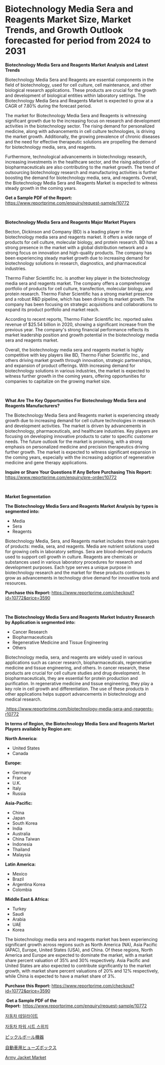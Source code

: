 <p><h1>Biotechnology Media Sera and Reagents Market Size, Market Trends, and Growth Outlook forecasted for period from 2024 to 2031</h1></p><p><strong>Biotechnology Media Sera and Reagents Market Analysis and Latest Trends</strong></p>
<p><p>Biotechnology Media Sera and Reagents are essential components in the field of biotechnology, used for cell culture, cell maintenance, and other biological research applications. These products are crucial for the growth and development of biological entities within laboratory settings. The Biotechnology Media Sera and Reagents Market is expected to grow at a CAGR of 7.80% during the forecast period.</p><p>The market for Biotechnology Media Sera and Reagents is witnessing significant growth due to the increasing focus on research and development activities in the biotechnology sector. The rising demand for personalized medicine, along with advancements in cell culture technologies, is driving the market growth. Additionally, the growing prevalence of chronic diseases and the need for effective therapeutic solutions are propelling the demand for biotechnology media, sera, and reagents.</p><p>Furthermore, technological advancements in biotechnology research, increasing investments in the healthcare sector, and the rising adoption of biopharmaceuticals are also contributing to the market growth. The trend of outsourcing biotechnology research and manufacturing activities is further boosting the demand for biotechnology media, sera, and reagents. Overall, the Biotechnology Media Sera and Reagents Market is expected to witness steady growth in the coming years.</p></p>
<p><strong>Get a Sample PDF of the Report:&nbsp;</strong> <a href="https://www.reportprime.com/enquiry/request-sample/10772">https://www.reportprime.com/enquiry/request-sample/10772</a></p>
<p>&nbsp;</p>
<p><strong>Biotechnology Media Sera and Reagents Major Market Players</strong></p>
<p><p>Becton, Dickinson and Company (BD) is a leading player in the biotechnology media sera and reagents market. It offers a wide range of products for cell culture, molecular biology, and protein research. BD has a strong presence in the market with a global distribution network and a strong focus on innovation and high-quality products. The company has been experiencing steady market growth due to increasing demand for biotechnology solutions in research, diagnostics, and pharmaceutical industries.</p><p>Thermo Fisher Scientific Inc. is another key player in the biotechnology media sera and reagents market. The company offers a comprehensive portfolio of products for cell culture, transfection, molecular biology, and protein research. Thermo Fisher Scientific has a strong market presence and a robust R&D pipeline, which has been driving its market growth. The company has been focusing on strategic acquisitions and collaborations to expand its product portfolio and market reach.</p><p>According to recent reports, Thermo Fisher Scientific Inc. reported sales revenue of $25.54 billion in 2020, showing a significant increase from the previous year. The company's strong financial performance reflects its market leadership position and growth potential in the biotechnology media sera and reagents market.</p><p>Overall, the biotechnology media sera and reagents market is highly competitive with key players like BD, Thermo Fisher Scientific Inc., and others driving market growth through innovation, strategic partnerships, and expansion of product offerings. With increasing demand for biotechnology solutions in various industries, the market is expected to witness further growth in the coming years, offering opportunities for companies to capitalize on the growing market size.</p></p>
<p>&nbsp;</p>
<p><strong>What Are The Key Opportunities For Biotechnology Media Sera and Reagents Manufacturers?</strong></p>
<p><p>The Biotechnology Media Sera and Reagents market is experiencing steady growth due to increasing demand for cell culture technologies in research and development activities. The market is driven by advancements in biotechnology, pharmaceuticals, and healthcare industries. Key players are focusing on developing innovative products to cater to specific customer needs. The future outlook for the market is promising, with a strong emphasis on personalized medicine and precision therapeutics driving further growth. The market is expected to witness significant expansion in the coming years, especially with the increasing adoption of regenerative medicine and gene therapy applications.</p></p>
<p><strong>Inquire or Share Your Questions If Any Before Purchasing This Report:</strong> <a href="https://www.reportprime.com/enquiry/pre-order/10772">https://www.reportprime.com/enquiry/pre-order/10772</a></p>
<p>&nbsp;</p>
<p><strong>Market Segmentation</strong></p>
<p><strong>The Biotechnology Media Sera and Reagents Market Analysis by types is segmented into:</strong></p>
<p><ul><li>Media</li><li>Sera</li><li>Reagents</li></ul></p>
<p><p>Biotechnology Media, Sera, and Reagents market includes three main types of products: media, sera, and reagents. Media are nutrient solutions used for growing cells in laboratory settings. Sera are blood-derived products used to support cell growth in culture. Reagents are chemicals or substances used in various laboratory procedures for research and development purposes. Each type serves a unique purpose in biotechnology research and the market for these products continues to grow as advancements in technology drive demand for innovative tools and resources.</p></p>
<p><strong>Purchase this Report:&nbsp;</strong><a href="https://www.reportprime.com/checkout?id=10772&price=3590">https://www.reportprime.com/checkout?id=10772&price=3590</a></p>
<p>&nbsp;</p>
<p><strong>The Biotechnology Media Sera and Reagents Market Industry Research by Application is segmented into:</strong></p>
<p><ul><li>Cancer Research</li><li>Biopharmaceuticals</li><li>Regenerative Medicine and Tissue Engineering</li><li>Others</li></ul></p>
<p><p>Biotechnology media, sera, and reagents are widely used in various applications such as cancer research, biopharmaceuticals, regenerative medicine and tissue engineering, and others. In cancer research, these products are crucial for cell culture studies and drug development. In biopharmaceuticals, they are essential for protein production and purification. In regenerative medicine and tissue engineering, they play a key role in cell growth and differentiation. The use of these products in other applications helps support advancements in biotechnology and medical research.</p></p>
<p><a href="https://www.reportprime.com/biotechnology-media-sera-and-reagents-r10772">&nbsp;https://www.reportprime.com/biotechnology-media-sera-and-reagents-r10772</a></p>
<p><strong>In terms of Region, the Biotechnology Media Sera and Reagents Market Players available by Region are:</strong></p>
<p>
    <p> <strong> North America: </strong>
        <ul>
            <li>United States</li>
            <li>Canada</li>
        </ul>
        </p> 
    <p> <strong> Europe: </strong>
        <ul>
            <li>Germany</li>
            <li>France</li>
            <li>U.K.</li>
            <li>Italy</li>
            <li>Russia</li>
        </ul>
        </p> 
    <p> <strong> Asia-Pacific: </strong>
        <ul>
            <li>China</li>
            <li>Japan</li>
            <li>South Korea</li>
            <li>India</li>
            <li>Australia</li>
            <li>China Taiwan</li>
            <li>Indonesia</li>
            <li>Thailand</li>
            <li>Malaysia</li>
        </ul>
        </p> 
    <p> <strong> Latin America: </strong>
        <ul>
            <li>Mexico</li>
            <li>Brazil</li>
            <li>Argentina Korea</li>
            <li>Colombia</li>
        </ul>
        </p> 
    <p> <strong> Middle East & Africa: </strong>
        <ul>
            <li>Turkey</li>
            <li>Saudi</li>
            <li>Arabia</li>
            <li>UAE</li>
            <li>Korea</li>
        </ul>
    </p>
    </p>
<p><p>The biotechnology media sera and reagents market has been experiencing significant growth across regions such as North America (NA), Asia Pacific (APAC), Europe, United States (USA), and China. Of these regions, North America and Europe are expected to dominate the market, with a market share percent valuation of 35% and 30% respectively. Asia Pacific and United States are also expected to contribute significantly to the market growth, with market share percent valuations of 20% and 12% respectively, while China is expected to have a market share of 3%.</p></p>
<p><strong>Purchase this Report: </strong><a href="https://www.reportprime.com/checkout?id=10772&price=3590">https://www.reportprime.com/checkout?id=10772&price=3590</a></p>
<p>&nbsp;<strong>Get a Sample PDF of the Report:&nbsp;&nbsp;</strong><a href="https://www.reportprime.com/enquiry/request-sample/10772">https://www.reportprime.com/enquiry/request-sample/10772</a></p>
<p><strong></strong></p>
<p><p><a href="https://github.com/PhilToryphy7876567/Market-Research-Report-List-1/blob/main/664924474593.md">자동차 테일라이트</a></p><p><a href="https://github.com/solomonbode85/Market-Research-Report-List-1/blob/main/764571674594.md">자동차 파워 시트 스위치</a></p><p><a href="https://github.com/one-cool-chick/Market-Research-Report-List-1/blob/main/644590979823.md">ピックルボール機器</a></p><p><a href="https://github.com/luffiazaza/Market-Research-Report-List-1/blob/main/700634579822.md">自動車用ヒューズボックス</a></p><p><a href="https://www.linkedin.com/pulse/army-jacket-market-size-reveals-best-marketing-channels-global-l9xqe?trackingId=9%2FdzrUsSUuCAcKNmIjc5Dw%3D%3D">Army Jacket Market</a></p></p>